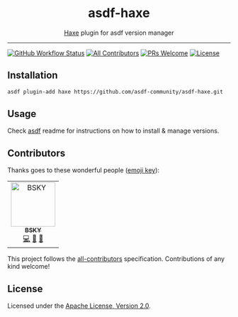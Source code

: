 <div align="center">
<h1>asdf-haxe</h1>
<span><a href="https://haxe.org">Haxe</a> plugin for asdf version manager</span>
</div>
<hr />

[![GitHub Workflow Status](https://img.shields.io/github/workflow/status/asdf-community/asdf-haxe/Main%20workflow?style=flat-square)](https://github.com/asdf-community/asdf-haxe/actions)
[![All Contributors](https://img.shields.io/badge/all_contributors-1-orange.svg?style=flat-square)](#contributors)
[![PRs Welcome](https://img.shields.io/badge/PRs-welcome-brightgreen.svg?style=flat-square)](http://makeapullrequest.com)
[![License](https://img.shields.io/github/license/asdf-community/asdf-haxe?style=flat-square&color=brightgreen)](https://github.com/asdf-community/asdf-haxe/blob/master/LICENSE)

## Installation

```bash
asdf plugin-add haxe https://github.com/asdf-community/asdf-haxe.git
```

## Usage

Check [asdf](https://github.com/asdf-vm/asdf) readme for instructions on how to
install & manage versions.

## Contributors

Thanks goes to these wonderful people
([emoji key](https://allcontributors.org/docs/en/emoji-key)):

<!-- ALL-CONTRIBUTORS-LIST:START - Do not remove or modify this section -->
<!-- prettier-ignore -->
<table>
  <tr>
    <td align="center"><a href="https://bsky.moe"><img src="https://avatars3.githubusercontent.com/u/38746192?v=4" width="100px;" alt="BSKY"/><br /><sub><b>BSKY</b></sub></a><br /><a href="https://github.com/asdf-community/asdf-haxe/commits?author=imbsky" title="Code">💻</a> <a href="https://github.com/asdf-community/asdf-haxe/commits?author=imbsky" title="Documentation">📖</a> <a href="#maintenance-imbsky" title="Maintenance">🚧</a></td>
  </tr>
</table>

<!-- ALL-CONTRIBUTORS-LIST:END -->

This project follows the
[all-contributors](https://github.com/all-contributors/all-contributors)
specification. Contributions of any kind welcome!

## License

Licensed under the
[Apache License, Version 2.0](https://www.apache.org/licenses/LICENSE-2.0).
